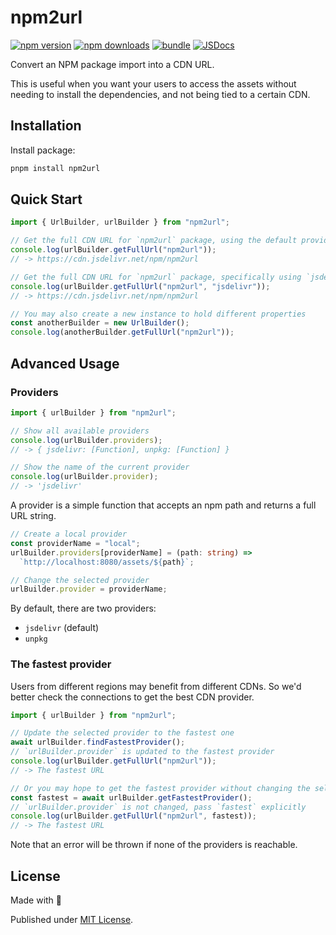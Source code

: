 # npm2url

[![npm version][npm-version-src]][npm-version-href]
[![npm downloads][npm-downloads-src]][npm-downloads-href]
[![bundle][bundle-src]][bundle-href]
[![JSDocs][jsdocs-src]][jsdocs-href]

Convert an NPM package import into a CDN URL.

This is useful when you want your users to access the assets without needing to install the dependencies, and not being tied to a certain CDN.

## Installation

Install package:

```sh
pnpm install npm2url
```

## Quick Start

```ts
import { UrlBuilder, urlBuilder } from "npm2url";

// Get the full CDN URL for `npm2url` package, using the default provider
console.log(urlBuilder.getFullUrl("npm2url"));
// -> https://cdn.jsdelivr.net/npm/npm2url

// Get the full CDN URL for `npm2url` package, specifically using `jsdelivr` provider
console.log(urlBuilder.getFullUrl("npm2url", "jsdelivr"));
// -> https://cdn.jsdelivr.net/npm/npm2url

// You may also create a new instance to hold different properties
const anotherBuilder = new UrlBuilder();
console.log(anotherBuilder.getFullUrl("npm2url"));
```

## Advanced Usage

### Providers

```ts
import { urlBuilder } from "npm2url";

// Show all available providers
console.log(urlBuilder.providers);
// -> { jsdelivr: [Function], unpkg: [Function] }

// Show the name of the current provider
console.log(urlBuilder.provider);
// -> 'jsdelivr'
```

A provider is a simple function that accepts an npm path and returns a full URL string.

```ts
// Create a local provider
const providerName = "local";
urlBuilder.providers[providerName] = (path: string) =>
  `http://localhost:8080/assets/${path}`;

// Change the selected provider
urlBuilder.provider = providerName;
```

By default, there are two providers:

- `jsdelivr` (default)
- `unpkg`

### The fastest provider

Users from different regions may benefit from different CDNs. So we'd better check the connections to get the best CDN provider.

```ts
import { urlBuilder } from "npm2url";

// Update the selected provider to the fastest one
await urlBuilder.findFastestProvider();
// `urlBuilder.provider` is updated to the fastest provider
console.log(urlBuilder.getFullUrl("npm2url"));
// -> The fastest URL

// Or you may hope to get the fastest provider without changing the selected one
const fastest = await urlBuilder.getFastestProvider();
// `urlBuilder.provider` is not changed, pass `fastest` explicitly
console.log(urlBuilder.getFullUrl("npm2url", fastest));
// -> The fastest URL
```

Note that an error will be thrown if none of the providers is reachable.

## License

Made with 💛

Published under [MIT License](./LICENSE).

<!-- Badges -->

[npm-version-src]: https://img.shields.io/npm/v/npm2url?style=flat&colorA=18181B&colorB=F0DB4F
[npm-version-href]: https://npmjs.com/package/npm2url
[npm-downloads-src]: https://img.shields.io/npm/dm/npm2url?style=flat&colorA=18181B&colorB=F0DB4F
[npm-downloads-href]: https://npmjs.com/package/npm2url
[bundle-src]: https://img.shields.io/bundlephobia/minzip/npm2url?style=flat&colorA=18181B&colorB=F0DB4F
[bundle-href]: https://bundlephobia.com/result?p=npm2url
[jsdocs-src]: https://img.shields.io/badge/jsDocs.io-reference-18181B?style=flat&colorA=18181B&colorB=F0DB4F
[jsdocs-href]: https://www.jsdocs.io/package/npm2url
